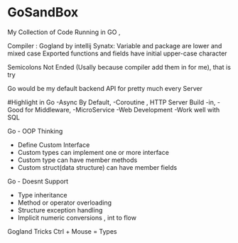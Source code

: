 # GoSandBox

My Collection of Code Running in GO ,

Compiler : Gogland by intellij
Synatx: Variable and package are lower and mixed case
        Exported functions and fields have initial upper-case character

Semicolons Not Ended (Usally because compiler add them in for me), that is try

Go would be my default backend API for pretty much every Server

#Highlight in Go
-Async By Default,
-Coroutine , HTTP Server Build -in,
-Good for Middleware,
-MicroService
-Web Development
-Work well with SQL

Go - OOP Thinking
- Define Custom Interface
- Custom types can implement one or more interface
- Custom type can have member methods
- Custom struct(data structure) can have member fields

Go - Doesnt Support
- Type inheritance
- Method or operator overloading
- Structure exception handling
- Implicit numeric conversions , int to flow

Gogland Tricks
Ctrl + Mouse  = Types




